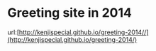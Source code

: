 Greeting site in 2014
===================

url:[http://kenjispecial.github.io/greeting-2014//](http://kenjispecial.github.io/greeting-2014/)
